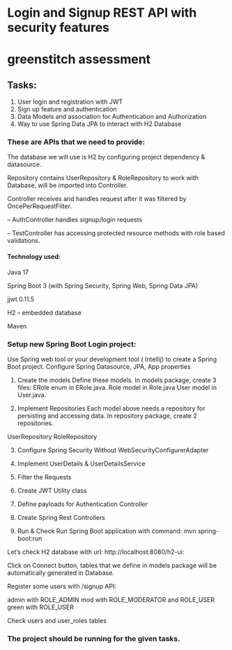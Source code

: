 
# Login and Signup REST API with security features
# greenstitch assessment

## Tasks:
1. User login and registration with JWT
2. Sign up feature and authentication
3. Data Models and association for Authentication and Authorization
4. Way to use Spring Data JPA to interact with H2 Database







### These are APIs that we need to provide:


The database we will use is H2 by configuring project dependency & datasource.

Repository contains UserRepository & RoleRepository to work with Database, will be imported into Controller.

Controller receives and handles request after it was filtered by OncePerRequestFilter.

– AuthController handles signup/login requests

– TestController has accessing protected resource methods with role based validations.

#### Technology used:

Java 17

Spring Boot 3 (with Spring Security, Spring Web, Spring Data JPA)

jjwt 0.11.5

H2 – embedded database

Maven


### Setup new Spring Boot Login project:

Use Spring web tool or your development tool ( Intellij) to create a Spring Boot project.
Configure Spring Datasource, JPA, App properties
1. Create the models
Define these models.
In models package, create 3 files:
ERole enum in ERole.java.
Role model in Role.java
User model in User.java.

2. Implement Repositories
Each model above needs a repository for persisting and accessing data. In repository package, create 2 repositories.

UserRepository
RoleRepository

3. Configure Spring Security
Without WebSecurityConfigurerAdapter

4. Implement UserDetails & UserDetailsService

5. Filter the Requests

6. Create JWT Utility class

7. Define payloads for Authentication Controller

8. Create Spring Rest Controllers

9. Run & Check
Run Spring Boot application with command: mvn spring-boot:run

Let’s check H2 database with url: http://localhost:8080/h2-ui:

Click on Connect button, tables that we define in models package will be automatically generated in Database.

Register some users with /signup API:

admin with ROLE_ADMIN
mod with ROLE_MODERATOR and ROLE_USER
green with ROLE_USER

Check users and user_roles tables
### The project should be running for the given tasks.

